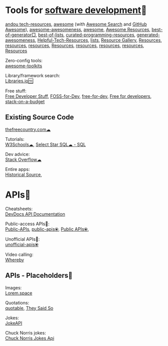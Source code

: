 
# Tools for [software development](https://trendless.tech/software-design)💩

[andou tech-resources](https://andou.github.io/tech-resources/),
[awesome](https://github.com/sindresorhus/awesome) (with [Awesome Search](https://awesomelists.top/) and [GitHub Awesome](https://app.polymersearch.com/discover/github-awesome)),
[awesome-awesomeness](https://github.com/bayandin/awesome-awesomeness),
[awesome](https://github.com/cn-80/awesome),
[Awesome Resources](https://shahednasser.github.io/awesome-resources/),
[best-of-generator□](https://github.com/best-of-lists/best-of-generator), [best-of-lists](https://github.com/best-of-lists/best-of),
[curated-programming-resources](https://github.com/Michael0x2a/curated-programming-resources),
[generated-awesomeness](https://github.com/orsinium-labs/generated-awesomeness),
[Helpful-Tech-Resources](https://github.com/lovelacecoding/Helpful-Tech-Resources),
[lists](https://github.com/jnv/lists),
[Resource Gallery](https://resourcegallery.live/), [Resources](https://github.com/birdbee44/Resources), [resources](https://bycorsanchez.github.io/resources/), [resources](https://codechefvit.github.io/resources/), [Resources](https://progdisc.club/resources/), [resources](https://github.com/IEEE-VIT/resources), [resources](https://iiitv.github.io/resources/), [resources](https://github.com/kewishfagoe/resources), [Resources](https://github.com/lzhbrian/Resources)

Zero-config tools:  
[awesome-toolkits](https://github.com/reyronald/awesome-toolkits)

Library/framework search:  
[Libraries.io🆓](https://libraries.io/)

Free stuff:  
[Free Developer Stuff](https://freestuff.dev/),
[FOSS-for-Dev](https://github.com/tvvocold/FOSS-for-Dev),
[free-for-dev](https://github.com/jixserver/free-for-dev),
[Free for developers](https://free-for.dev/),
[stack-on-a-budget](https://github.com/255kb/stack-on-a-budget)

## Existing Source Code

[thefreecountry.com☁](https://www.thefreecountry.com/sourcecode/index.shtml)

Tutorials:  
[W3Schools☁](https://www.w3schools.com/),
[Select Star SQL☁ - SQL](https://selectstarsql.com/)

Dev advice:  
[Stack Overflow☁](https://stackoverflow.com/)

Entire apps:  
[Historical Source](https://github.com/historicalsource),

# APIs🔌

Cheatsheets:  
[DevDocs API Documentation](https://devdocs.io/)

Public-access APIs💩:  
[Public-APIs](https://github.com/n0shake/Public-APIs),
[public-apis⦿](https://github.com/public-apis/public-apis),
[Public APIs⦿](https://public-apis.io/),

Unofficial APIs💩:  
[unofficial-apis⦿](https://github.com/Rolstenhouse/unofficial-apis)

Video calling:  
[Whereby](https://whereby.com/)

## APIs - Placeholders🔌

Images:  
[Lorem.space](https://lorem.space/)

Quotations:  
[quotable](https://github.com/lukePeavey/quotable#get-random-quotes),
[They Said So](https://theysaidso.com/api)

Jokes:  
[JokeAPI](https://jokeapi.dev/)

Chuck Norris jokes:  
[Chuck Norris Jokes Api](https://api.chucknorris.io/)

